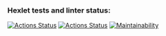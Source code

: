 ### Hexlet tests and linter status:
[![Actions Status](https://github.com/krokojabba/backend-project-4/actions/workflows/hexlet-check.yml/badge.svg)](https://github.com/krokojabba/backend-project-4/actions)
[![Actions Status](https://github.com/krokojabba/backend-project-4/actions/workflows/my-check.yml/badge.svg)](https://github.com/krokojabba/backend-project-4/actions)
[![Maintainability](https://api.codeclimate.com/v1/badges/d2f3dd214fcd8acbd1d9/maintainability)](https://codeclimate.com/github/krokojabba/backend-project-4/maintainability)